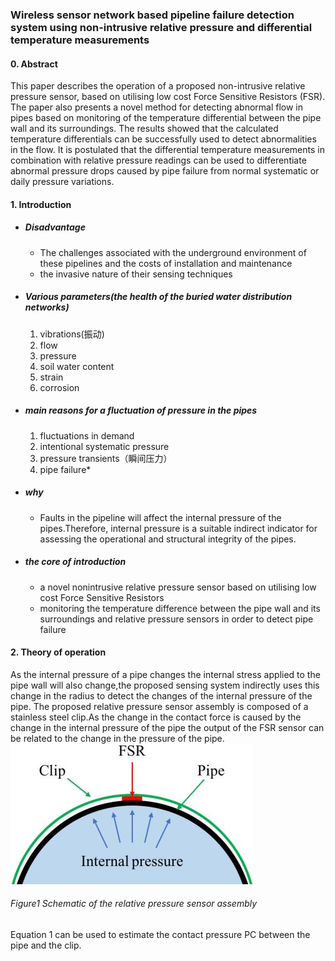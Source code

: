 ### Wireless sensor network based pipeline failure detection system using non-intrusive relative pressure and differential temperature measurements

#### 0. Abstract
This paper describes the operation of a proposed non-intrusive relative pressure sensor, based on utilising low cost Force Sensitive Resistors (FSR). The paper also presents a novel method for detecting abnormal flow in pipes based on monitoring of the temperature differential between the pipe wall and its surroundings. The results showed that the calculated temperature differentials can be successfully used to detect abnormalities in the flow.
It is postulated that the differential temperature measurements in combination with relative pressure readings can be used to differentiate abnormal pressure drops caused by pipe failure from normal systematic or daily pressure variations.

#### 1. Introduction
- ##### Disadvantage 
  - The challenges associated with the underground environment of these pipelines and the costs of installation and maintenance
  - the invasive nature of their sensing techniques
- ##### Various parameters(the health of the buried water distribution networks)
  1. vibrations(振动)
  2. flow
  3. pressure
  4. soil water content
  5. strain
  6. corrosion
- ##### main reasons for a fluctuation of pressure in the pipes 
  1. fluctuations in demand
  2. intentional systematic pressure
  3. pressure transients（瞬间压力）
  4. pipe failure*
- ##### why
  - Faults in the pipeline will affect the internal pressure of the pipes.Therefore, internal pressure is a suitable indirect indicator for assessing the operational and structural integrity of the pipes.
- ##### the core of introduction 
  - a novel nonintrusive relative pressure sensor based on utilising low cost Force Sensitive Resistors
  - monitoring the temperature difference between the pipe wall and its surroundings and relative pressure sensors in order to detect pipe failure

#### 2. Theory of operation
As the internal pressure of a pipe changes the internal stress applied to the pipe wall will also change,the proposed sensing system indirectly uses this change in the radius to detect the changes of the internal pressure of the pipe.
The proposed relative pressure sensor assembly is composed of a stainless steel clip.As the change in the contact force is caused by the change in the internal pressure of the pipe the output of the FSR sensor can be related to the change in the pressure of the pipe.
![](/assets/8201.jpg)
###### Figure1 Schematic of the relative pressure sensor assembly
Equation 1 can be used to estimate the contact pressure PC between the pipe and the clip.
